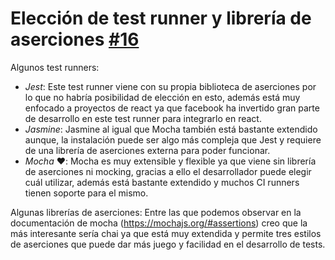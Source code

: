 # Elección de test runner y librería de aserciones [#16](https://github.com/arsa-dev/OMP-Logic/issues/16)

Algunos test runners:
- _Jest_: Este test runner viene con su propia biblioteca de aserciones por lo que no habría posibilidad de elección en esto, además está muy enfocado a proyectos de react ya que facebook ha invertido gran parte de desarrollo en este test runner para integrarlo en react.
- _Jasmine_: Jasmine al igual que Mocha también está bastante extendido aunque, la instalación puede ser algo más compleja que Jest y requiere de una librería de aserciones externa para poder funcionar.
- _Mocha_ ❤️: Mocha es muy extensible y flexible ya que viene sin librería de aserciones ni mocking, gracias a ello el desarrollador puede elegir cuál utilizar, además está bastante extendido y muchos CI runners tienen soporte para el mismo.

Algunas librerías de aserciones:
Entre las que podemos observar en la documentación de mocha (https://mochajs.org/#assertions) creo que la más interesante sería chai ya que está muy extendida y permite tres estilos de aserciones que puede dar más juego y facilidad en el desarrollo de tests.
